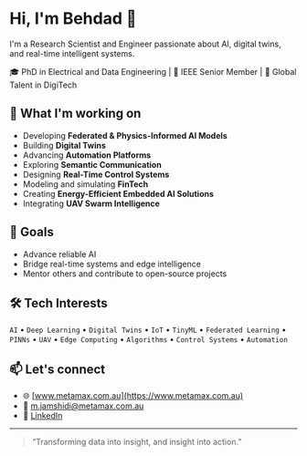 # Hi, I'm Behdad 👋

I'm a Research Scientist and Engineer passionate about AI, digital twins, and real-time intelligent systems.

🎓 PhD in Electrical and Data Engineering | 🧠 IEEE Senior Member | 🏅 Global Talent in DigiTech

## 🌱 What I'm working on
- Developing **Federated & Physics-Informed AI Models**
- Building **Digital Twins**
- Advancing **Automation Platforms** 
- Exploring **Semantic Communication**
- Designing **Real-Time Control Systems** 
- Modeling and simulating **FinTech**
- Creating **Energy-Efficient Embedded AI Solutions**
- Integrating **UAV Swarm Intelligence** 


## 🎯 Goals
- Advance reliable AI
- Bridge real-time systems and edge intelligence
- Mentor others and contribute to open-source projects

## 🛠️ Tech Interests
`AI` • `Deep Learning` • `Digital Twins` • `IoT` • `TinyML` • `Federated Learning` • `PINNs` • `UAV` • `Edge Computing` • `Algorithms` • `Control Systems` • `Automation`

## 📫 Let's connect
- 🌐 [www.metamax.com.au](https://www.metamax.com.au)
- 📧 m.jamshidi@metamax.com.au
- 🔗 [LinkedIn](https://www.linkedin.com/in/behdadjamshidi)

---

> “Transforming data into insight, and insight into action.”
